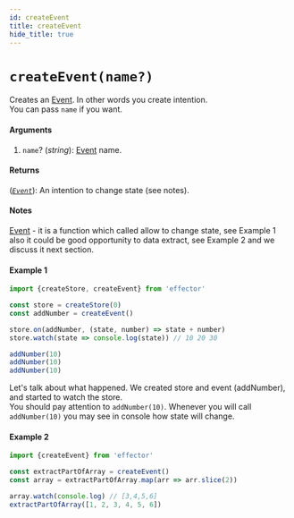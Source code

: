 ```yaml
---
id: createEvent
title: createEvent
hide_title: true
---
```


# `createEvent(name?)`

Creates an [Event](Event.md). In other words you create intention.</br>
You can pass `name` if you want.

#### Arguments

1. `name`? (_string_): [Event](Event.md) name.

#### Returns

([_`Event`_](Event.md)): An intention to change state (see notes).

#### Notes

[Event](Event.md) - it is a function which called allow to change state, see Example 1 also it could be good opportunity to data extract, see Example 2 and we discuss it next section.

#### Example 1

```js try
import {createStore, createEvent} from 'effector'

const store = createStore(0)
const addNumber = createEvent()

store.on(addNumber, (state, number) => state + number)
store.watch(state => console.log(state)) // 10 20 30

addNumber(10)
addNumber(10)
addNumber(10)
```

Let's talk about what happened. We created store and event (addNumber), and started to watch the store.</br>
You should pay attention to `addNumber(10)`. Whenever you will call `addNumber(10)` you may see in console how state will change.

#### Example 2

```js try
import {createEvent} from 'effector'

const extractPartOfArray = createEvent()
const array = extractPartOfArray.map(arr => arr.slice(2))

array.watch(console.log) // [3,4,5,6]
extractPartOfArray([1, 2, 3, 4, 5, 6])
```
